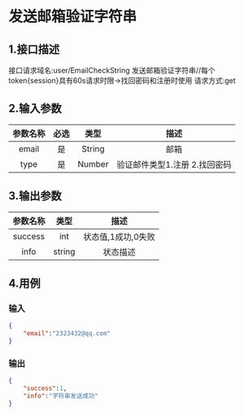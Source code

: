 # 发送邮箱验证字符串

## 1.接口描述

接口请求域名:user/EmailCheckString
发送邮箱验证字符串//每个token{session}具有60s请求时限->找回密码和注册时使用
请求方式:get

## 2.输入参数

| 参数名称  | 必选  |  类型  |         描述         |
| :-------: | :---: | :----: | :------------------: |
|  email  |  是   | String | 邮箱 |
| type | 是 | Number | 验证邮件类型1.注册 2.找回密码 |

## 3.输出参数

| 参数名称 |  类型  |        描述        |
| :------: | :----: | :----------------: |
| success | int | 状态值,1成功,0失败 |
| info | string | 状态描述 |

## 4.用例

### 输入

```json
{
    "email":"2323432@qq.com"
}
```

### 输出

```json
{
    "success":1,
    "info":"字符串发送成功"
}
```
